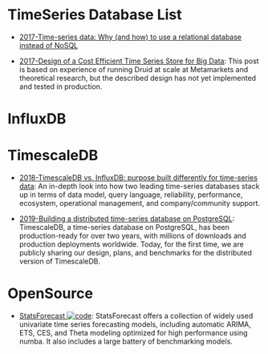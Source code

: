 # TimeSeries Database List

- [2017-Time-series data: Why (and how) to use a relational database instead of NoSQL](https://blog.timescale.com/time-series-data-why-and-how-to-use-a-relational-database-instead-of-nosql-d0cd6975e87c)

- [2017-Design of a Cost Efficient Time Series Store for Big Data](https://medium.com/@leventov/design-of-a-cost-efficient-time-series-store-for-big-data-88c5dc41af8e): This post is based on experience of running Druid at scale at Metamarkets and theoretical research, but the described design has not yet implemented and tested in production.

# InfluxDB

# TimescaleDB

- [2018-TimescaleDB vs. InfluxDB: purpose built differently for time-series data](https://parg.co/o2K): An in-depth look into how two leading time-series databases stack up in terms of data model, query language, reliability, performance, ecosystem, operational management, and company/community support.

- [2019-Building a distributed time-series database on PostgreSQL](https://blog.timescale.com/blog/building-a-distributed-time-series-database-on-postgresql/): TimescaleDB, a time-series database on PostgreSQL, has been production-ready for over two years, with millions of downloads and production deployments worldwide. Today, for the first time, we are publicly sharing our design, plans, and benchmarks for the distributed version of TimescaleDB.

# OpenSource

- [StatsForecast ![code](https://ng-tech.icu/assets/code.svg)](https://github.com/Nixtla/statsforecast): StatsForecast offers a collection of widely used univariate time series forecasting models, including automatic ARIMA, ETS, CES, and Theta modeling optimized for high performance using numba. It also includes a large battery of benchmarking models.
